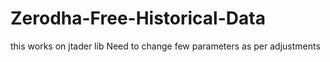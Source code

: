 # Zerodha-Free-Historical-Data
this works on jtader lib
Need to change few parameters as per adjustments
